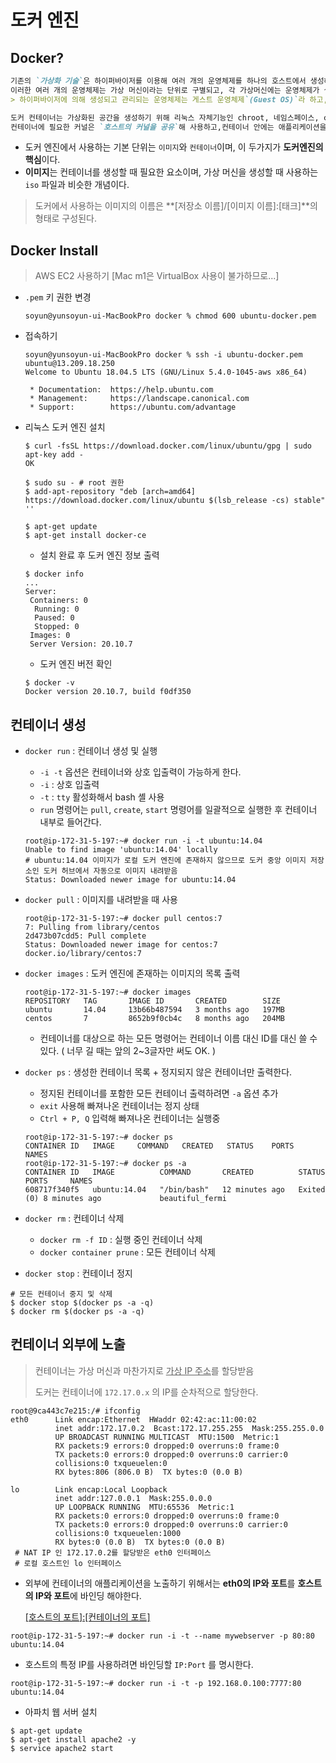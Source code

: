 # 도커 엔진

## Docker?

```markdown
기존의 `가상화 기술`은 하이퍼바이저를 이용해 여러 개의 운영체제를 하나의 호스트에서 생성해 사용하는 방식
이러한 여러 개의 운영체제는 가상 머신이라는 단위로 구별되고, 각 가상머신에는 운영체제가 설치되어 사용된다.
> 하이퍼바이저에 의해 생성되고 관리되는 운영체제는 게스트 운영체제`(Guest OS)`라 하고, 각 게스트 운영체제는 다른 게스트와는 완전히 독립된 공간과 시스템 자원을 할당받아 사용한다.
```



```markdown
도커 컨테이너는 가상화된 공간을 생성하기 위해 리눅스 자체기능인 chroot, 네임스페이스, cgroup을 사용함으로써 프로세스 단위의 격리 환경을 만들기 때문에 성능 손실이 거의 없다.
컨테이너에 필요한 커널은 `호스트의 커널을 공유`해 사용하고,컨테이너 안에는 애플리케이션을 구동하는 데 필요한 라이브러리 및 실행 파일만 존재하기 때문에 컨테이너를 이미지로 만들었을 때 이미지의 용량 또한 가상머신에 비해 대폭 줄어든다. 
```

* 도커 엔진에서 사용하는 기본 단위는 `이미지`와 `컨테이너`이며, 이 두가지가 **도커엔진의 핵심**이다.
* **이미지**는 컨테이너를 생성할 때 필요한 요소이며, 가상 머신을 생성할 때 사용하는 `iso` 파일과 비슷한 개념이다.

> 도커에서 사용하는 이미지의 이름은 **[저장소 이름]/[이미지 이름]:[태크]**의 형태로 구성된다.

## Docker Install

>  AWS EC2 사용하기 [Mac m1은 VirtualBox 사용이 불가하므로...]

* `.pem` 키 권한 변경

  ```shell
  soyun@yunsoyun-ui-MacBookPro docker % chmod 600 ubuntu-docker.pem
  ```

* 접속하기

  ```shell
  soyun@yunsoyun-ui-MacBookPro docker % ssh -i ubuntu-docker.pem ubuntu@13.209.18.250
  Welcome to Ubuntu 18.04.5 LTS (GNU/Linux 5.4.0-1045-aws x86_64)
  
   * Documentation:  https://help.ubuntu.com
   * Management:     https://landscape.canonical.com
   * Support:        https://ubuntu.com/advantage
  ```

* 리눅스 도커 엔진 설치

  ```shell
  $ curl -fsSL https://download.docker.com/linux/ubuntu/gpg | sudo apt-key add -
  OK
  
  $ sudo su - # root 권한
  $ add-apt-repository "deb [arch=amd64] https://download.docker.com/linux/ubuntu $(lsb_release -cs) stable"
  ''
  
  $ apt-get update
  $ apt-get install docker-ce
  ```

  * 설치 완료 후 도커 엔진 정보 출력

  ```shell
  $ docker info
  ...
  Server:
   Containers: 0
    Running: 0
    Paused: 0
    Stopped: 0
   Images: 0
   Server Version: 20.10.7
  ```

  * 도커 엔진 버전 확인

  ```shell
  $ docker -v
  Docker version 20.10.7, build f0df350
  ```

  

## 컨테이너 생성

* `docker run` : 컨테이너 생성 및 실행

  * `-i -t` 옵션은 컨테이너와 상호 입출력이 가능하게 한다.
  * `-i` : 상호 입출력
  * `-t` : `tty` 활성화해서 bash 셸 사용
  * `run` 명령어는 `pull`, `create`, `start` 명령어를 일괄적으로 실행한 후 컨테이너 내부로 들어간다.

  ```shell
  root@ip-172-31-5-197:~# docker run -i -t ubuntu:14.04
  Unable to find image 'ubuntu:14.04' locally
  # ubuntu:14.04 이미지가 로컬 도커 엔진에 존재하지 않으므로 도커 중앙 이미지 저장소인 도커 허브에서 자동으로 이미지 내려받음
  Status: Downloaded newer image for ubuntu:14.04
  ```

* `docker pull` : 이미지를 내려받을 때 사용

  ```shell
  root@ip-172-31-5-197:~# docker pull centos:7
  7: Pulling from library/centos
  2d473b07cdd5: Pull complete 
  Status: Downloaded newer image for centos:7
  docker.io/library/centos:7
  ```

* `docker images` : 도커 엔진에 존재하는 이미지의 목록 출력

  ```shell
  root@ip-172-31-5-197:~# docker images
  REPOSITORY   TAG       IMAGE ID       CREATED        SIZE
  ubuntu       14.04     13b66b487594   3 months ago   197MB
  centos       7         8652b9f0cb4c   8 months ago   204MB
  ```

  * 컨테이너를 대상으로 하는 모든 명령어는 컨테이너 이름 대신 ID를 대신 쓸 수 있다. ( 너무 길 때는 앞의 2~3글자만 써도 OK. )

* `docker ps` : 생성한 컨테이너 목록 + 정지되지 않은 컨테이너만 출력한다.

  * 정지된 컨테이너를 포함한 모든 컨테이너 출력하려면 `-a` 옵션 추가
  * `exit` 사용해 빠져나온 컨테이너는 정지 상태
  * `Ctrl + P, Q` 입력해 빠져나온 컨테이너는 실행중

  ```shell
  root@ip-172-31-5-197:~# docker ps
  CONTAINER ID   IMAGE     COMMAND   CREATED   STATUS    PORTS     NAMES
  root@ip-172-31-5-197:~# docker ps -a
  CONTAINER ID   IMAGE          COMMAND       CREATED          STATUS                     PORTS     NAMES
  608717f340f5   ubuntu:14.04   "/bin/bash"   12 minutes ago   Exited (0) 8 minutes ago             beautiful_fermi
  ```

* `docker rm` : 컨테이너 삭제

  * `docker rm -f ID` : 실행 중인 컨테이너 삭제
  * `docker container prune` : 모든 컨테이너 삭제

* `docker stop` : 컨테이너 정지

```shell
# 모든 컨테이너 중지 및 삭제 
$ docker stop $(docker ps -a -q)
$ docker rm $(docker ps -a -q)
```



## 컨테이너 외부에 노출

> 컨테이너는 가상 머신과 마찬가지로 <u>가상 IP 주소</u>를 할당받음
>
> 도커는 컨테이너에 `172.17.0.x` 의 IP를 순차적으로 할당한다.

```shell
root@9ca443c7e215:/# ifconfig
eth0      Link encap:Ethernet  HWaddr 02:42:ac:11:00:02  
          inet addr:172.17.0.2  Bcast:172.17.255.255  Mask:255.255.0.0
          UP BROADCAST RUNNING MULTICAST  MTU:1500  Metric:1
          RX packets:9 errors:0 dropped:0 overruns:0 frame:0
          TX packets:0 errors:0 dropped:0 overruns:0 carrier:0
          collisions:0 txqueuelen:0 
          RX bytes:806 (806.0 B)  TX bytes:0 (0.0 B)

lo        Link encap:Local Loopback  
          inet addr:127.0.0.1  Mask:255.0.0.0
          UP LOOPBACK RUNNING  MTU:65536  Metric:1
          RX packets:0 errors:0 dropped:0 overruns:0 frame:0
          TX packets:0 errors:0 dropped:0 overruns:0 carrier:0
          collisions:0 txqueuelen:1000 
          RX bytes:0 (0.0 B)  TX bytes:0 (0.0 B)
 # NAT IP 인 172.17.0.2를 할당받은 eth0 인터페이스
 # 로컬 호스트인 lo 인터페이스
```



* 외부에 컨테이너의 애플리케이션을 노출하기 위해서는 **eth0의 IP와 포트**를 **호스트의 IP와 포트**에 바인딩 해야한다.

   <u>[호스트의 포트]:[컨테이너의 포트]</u>

```shell
root@ip-172-31-5-197:~# docker run -i -t --name mywebserver -p 80:80 ubuntu:14.04
```

* 호스트의 특정 IP를 사용하려면 바인딩할 `IP:Port` 를 명시한다.

```shell
root@ip-172-31-5-197:~# docker run -i -t -p 192.168.0.100:7777:80 ubuntu:14.04
```

* 아파치 웹 서버 설치

```shell
$ apt-get update
$ apt-get install apache2 -y
$ service apache2 start
```

